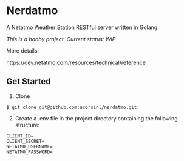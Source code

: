 # Nerdatmo

A Netatmo Weather Station RESTful server written in Golang.

*This is a hobby project. Current status: WIP*

More details:

https://dev.netatmo.com/resources/technical/reference

## Get Started

1. Clone
```
$ git clone git@github.com:acorsinl/nerdatmo.git
```

2. Create a .env file in the project directory containing the following structure:
```
CLIENT_ID=
CLIENT_SECRET=
NETATMO_USERNAME=
NETATMO_PASSWORD=
```